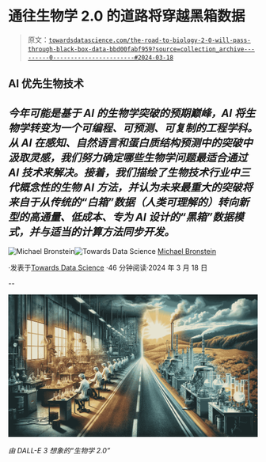 # 通往生物学 2.0 的道路将穿越黑箱数据

> 原文：[`towardsdatascience.com/the-road-to-biology-2-0-will-pass-through-black-box-data-bbd00fabf959?source=collection_archive---------0-----------------------#2024-03-18`](https://towardsdatascience.com/the-road-to-biology-2-0-will-pass-through-black-box-data-bbd00fabf959?source=collection_archive---------0-----------------------#2024-03-18)

## AI 优先生物技术

## *今年可能是基于 AI 的生物学突破的预期巅峰，AI 将生物学转变为一个可编程、可预测、可复制的工程学科。从 AI 在感知、自然语言和蛋白质结构预测中的突破中汲取灵感，我们努力确定哪些生物学问题最适合通过 AI 技术来解决。接着，我们描绘了生物技术行业中三代概念性的生物 AI 方法，并认为未来最重大的突破将来自于从传统的“白箱”数据（人类可理解的）转向新型的高通量、低成本、专为 AI 设计的“黑箱”数据模式，并与适当的计算方法同步开发。*

[](https://michael-bronstein.medium.com/?source=post_page---byline--bbd00fabf959--------------------------------)![Michael Bronstein](https://michael-bronstein.medium.com/?source=post_page---byline--bbd00fabf959--------------------------------)[](https://towardsdatascience.com/?source=post_page---byline--bbd00fabf959--------------------------------)![Towards Data Science](https://towardsdatascience.com/?source=post_page---byline--bbd00fabf959--------------------------------) [Michael Bronstein](https://michael-bronstein.medium.com/?source=post_page---byline--bbd00fabf959--------------------------------)

·发表于[Towards Data Science](https://towardsdatascience.com/?source=post_page---byline--bbd00fabf959--------------------------------) ·46 分钟阅读·2024 年 3 月 18 日

--

![](img/807f2855ae2faff6b88a8848d67e5a1d.png)

*由 DALL-E 3 想象的“生物学 2.0”*
